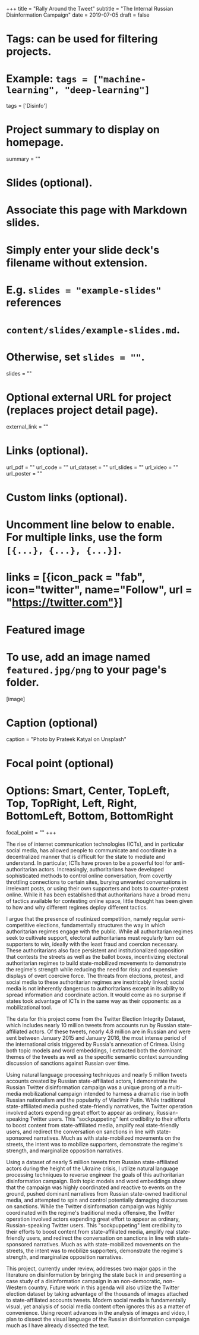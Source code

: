 +++
title = "Rally Around the Tweet"
subtitle = "The Internal Russian Disinformation Campaign"
date = 2019-07-05
draft = false

# Tags: can be used for filtering projects.
# Example: `tags = ["machine-learning", "deep-learning"]`
tags = ['Disinfo']

# Project summary to display on homepage.
summary = ""

# Slides (optional).
#   Associate this page with Markdown slides.
#   Simply enter your slide deck's filename without extension.
#   E.g. `slides = "example-slides"` references 
#   `content/slides/example-slides.md`.
#   Otherwise, set `slides = ""`.
slides = ""

# Optional external URL for project (replaces project detail page).
external_link = ""

# Links (optional).
url_pdf = ""
url_code = ""
url_dataset = ""
url_slides = ""
url_video = ""
url_poster = ""

# Custom links (optional).
#   Uncomment line below to enable. For multiple links, use the form `[{...}, {...}, {...}]`.
# links = [{icon_pack = "fab", icon="twitter", name="Follow", url = "https://twitter.com"}]

# Featured image
# To use, add an image named `featured.jpg/png` to your page's folder. 
[image]
  # Caption (optional)
  caption = "Photo by Prateek Katyal on Unsplash"

  # Focal point (optional)
  # Options: Smart, Center, TopLeft, Top, TopRight, Left, Right, BottomLeft, Bottom, BottomRight
  focal_point = ""
+++

The rise of internet communication technologies (ICTs), and in particular social media, has allowed people to communicate and coordinate in a decentralized manner that is difficult for the state to mediate and understand. In particular, ICTs have proven to be a powerful tool for anti-authoritarian actors. Increasingly, authoritarians have developed sophisticated methods to control online conversation, from covertly throttling connections to certain sites, burying unwanted conversations in irrelevant posts, or using their own supporters and bots to counter-protest online. While it has been established that authoritarians have a broad menu of tactics available for contesting online space, little thought has been given to how and why different regimes deploy different tactics. 

I argue that the presence of routinized competition, namely regular semi-competitive elections, fundamentally structures the way in which authoritarian regimes engage with the public. While all authoritarian regimes seek to cultivate support, electoral authoritarians must regularly turn out supporters to win, ideally with the least fraud and coercion necessary. These authoritarians also face persistent and institutionalized opposition that contests the streets as well as the ballot boxes, incentivizing electoral authoritarian regimes to build state-mobilized movements to demonstrate the regime's strength while reducing the need for risky and expensive displays of overt coercive force. The threats from elections, protest, and social media to these authoritarian regimes are inextricably linked; social media is not inherently dangerous to authoritarians except in its ability to spread information and coordinate action. It would come as no surprise if states took advantage of ICTs in the same way as their opponents: as a mobilizational tool. 

The data for this project come from the Twitter Election Integrity Dataset, which includes nearly 10 million tweets from accounts run by Russian state-affiliated actors. Of these tweets, nearly 4.8 million are in Russian and were sent between January 2015 and January 2016, the most intense period of the international crisis triggered by Russia's annexation of Crimea. Using both topic models and word embeddings, I extracted both the dominant themes of the tweets as well as the specific semantic context surrounding discussion of sanctions against Russian over time. 

Using natural language processing techniques and nearly 5 million tweets accounts created by Russian state-affiliated actors, I demonstrate the Russian Twitter disinformation campaign was a unique prong of a multi-media mobilizational campaign intended to harness a dramatic rise in both Russian nationalism and the popularity of Vladimir Putin. While traditional state-affiliated media pushed state-friendly narratives, the Twitter operation involved actors expending great effort to appear as ordinary, Russian-speaking Twitter users. This "sockpuppeting" lent credibility to their efforts to boost content from state-affiliated media, amplify real state-friendly users, and redirect the conversation on sanctions in line with state-sponsored narratives. Much as with state-mobilized movements on the streets, the intent was to mobilize supporters, demonstrate the regime's strength, and marginalize opposition narratives.

Using a dataset of nearly 5 million tweets from Russian state-affiliated actors during the height of the Ukraine crisis, I utilize natural language processing techniques to reverse engineer the goals of this authoritarian disinformation campaign. Both topic models and word embeddings show that the campaign was highly coordinated and reactive to events on the ground, pushed dominant narratives from Russian state-owned traditional media, and attempted to spin and control potentially damaging discourses on sanctions. While the Twitter disinformation campaign was highly coordinated with the regime's traditional media offensive, the Twitter operation involved actors expending great effort to appear as ordinary, Russian-speaking Twitter users. This "sockpuppeting" lent credibility to their efforts to boost content from state-affiliated media, amplify real state-friendly users, and redirect the conversation on sanctions in line with state-sponsored narratives. Much as with state-mobilized movements on the streets, the intent was to mobilize supporters, demonstrate the regime's strength, and marginalize opposition narratives.

This project, currently under review, addresses two major gaps in the literature on disinformation by bringing the state back in and presenting a case study of a disinformation campaign in an non-democratic, non-Western country. Future work in this agenda will also utilize the Twitter election dataset by taking advantage of the thousands of images attached to state-affiliated accounts tweets. Modern social media is fundamentally visual, yet analysis of social media content often ignores this as a matter of convenience. Using recent advances in the analysis of images and video, I plan to dissect the visual language of the Russian disinformation campaign much as I have already dissected the text.